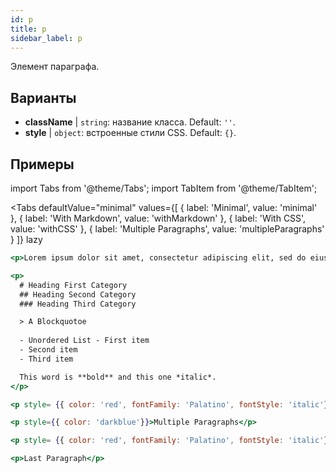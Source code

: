 ```yaml
---
id: p
title: p
sidebar_label: p
---
```


Элемент параграфа.

## Варианты

* __className__ | `string`: название класса. Default: `''`.
* __style__ | `object`: встроенные стили CSS. Default: `{}`.


## Примеры

import Tabs from '@theme/Tabs';
import TabItem from '@theme/TabItem';

<Tabs
    defaultValue="minimal"
    values={[
        { label: 'Minimal', value: 'minimal' },
        { label: 'With Markdown', value: 'withMarkdown' },
        { label: 'With CSS', value: 'withCSS' },
        { label: 'Multiple Paragraphs', value: 'multipleParagraphs' }
    ]}
    lazy
>

<TabItem value="minimal">

```jsx live
<p>Lorem ipsum dolor sit amet, consectetur adipiscing elit, sed do eiusmod tempor incididunt ut labore et dolore magna aliqua. Ut enim ad minim veniam, quis nostrud exercitation ullamco laboris nisi ut aliquip ex ea commodo consequat. Duis aute irure dolor in reprehenderit in voluptate velit esse cillum dolore eu fugiat nulla pariatur. Excepteur sint occaecat cupidatat non proident, sunt in culpa qui officia deserunt mollit anim id est laborum.</p>
```

</TabItem>

<TabItem value="withMarkdown">

```jsx live
<p>
  # Heading First Category
  ## Heading Second Category
  ### Heading Third Category

  > A Blockquotoe
  
  - Unordered List - First item
  - Second item
  - Third item

  This word is **bold** and this one *italic*.
</p>
```
</TabItem>

<TabItem value="withCSS">

```jsx live
<p style= {{ color: 'red', fontFamily: 'Palatino', fontStyle: 'italic'}}>Lorem ipsum dolor sit amet, consectetur adipiscing elit, sed do eiusmod tempor incididunt ut labore et dolore magna aliqua. Ut enim ad minim veniam, quis nostrud exercitation ullamco laboris nisi ut aliquip ex ea commodo consequat. Duis aute irure dolor in reprehenderit in voluptate velit esse cillum dolore eu fugiat nulla pariatur. Excepteur sint occaecat cupidatat non proident, sunt in culpa qui officia deserunt mollit anim id est laborum.</p>
```
</TabItem>

<TabItem value="multipleParagraphs">

```jsx live
<p style={{ color: 'darkblue'}}>Multiple Paragraphs</p>

<p style= {{ color: 'red', fontFamily: 'Palatino', fontStyle: 'italic'}}>Lorem ipsum dolor sit amet, consectetur adipiscing elit, sed do eiusmod tempor incididunt ut labore et dolore magna aliqua. Ut enim ad minim veniam, quis nostrud exercitation ullamco laboris nisi ut aliquip ex ea commodo consequat. Duis aute irure dolor in reprehenderit in voluptate velit esse cillum dolore eu fugiat nulla pariatur. Excepteur sint occaecat cupidatat non proident, sunt in culpa qui officia deserunt mollit anim id est laborum.</p>

<p>Last Paragraph</p>
```
</TabItem>

</Tabs>

